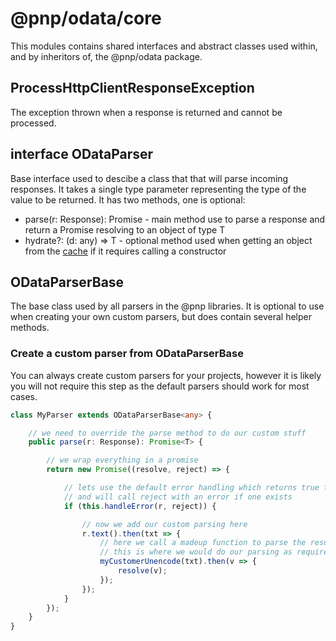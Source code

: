 # @pnp/odata/core

This modules contains shared interfaces and abstract classes used within, and by inheritors of, the @pnp/odata package.

## ProcessHttpClientResponseException

The exception thrown when a response is returned and cannot be processed.

## interface ODataParser<T>

Base interface used to descibe a class that that will parse incoming responses. It takes a single type parameter representing the type of the
value to be returned. It has two methods, one is optional:

* parse(r: Response): Promise<T> - main method use to parse a response and return a Promise resolving to an object of type T
* hydrate?: (d: any) => T - optional method used when getting an object from the [cache](caching.md) if it requires calling a constructor

## ODataParserBase<T>

The base class used by all parsers in the @pnp libraries. It is optional to use when creating your own custom parsers, but does contain several helper
methods.

### Create a custom parser from ODataParserBase<T>

You can always create custom parsers for your projects, however it is likely you will not require this step as the default parsers should work for most
cases.

```TypeScript
class MyParser extends ODataParserBase<any> {

    // we need to override the parse method to do our custom stuff
    public parse(r: Response): Promise<T> {

        // we wrap everything in a promise
        return new Promise((resolve, reject) => {

            // lets use the default error handling which returns true for no error
            // and will call reject with an error if one exists
            if (this.handleError(r, reject)) {

                // now we add our custom parsing here
                r.text().then(txt => {
                    // here we call a madeup function to parse the result
                    // this is where we would do our parsing as required
                    myCustomerUnencode(txt).then(v => {
                        resolve(v);
                    });
                });
            }
        });
    }
}
```
